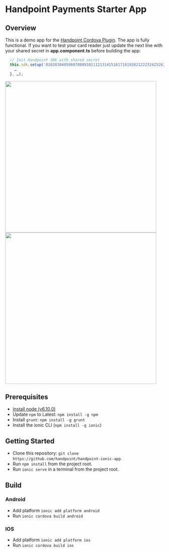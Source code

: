 # Handpoint Payments Starter App

## Overview
This is a demo app for the [Handpoint Cordova Plugin](https://github.com/handpoint/cordova-plugin-handpoint/). The app is fully functional. If you want to test your card reader just update the next line with your shared secret in **app.component.ts** before building the app:

```javascript
  // Init Handpoint SDK with shared secret
  this.sdk.setup('0102030405060708091011121314151617181920212223242526272829303132').then(() => {
    …
  }, …); 
```

<img height="480" src="https://user-images.githubusercontent.com/3254688/27279547-3f1d9536-54e5-11e7-8041-5921ddc5003c.jpg"/>

<img height="480" src="https://user-images.githubusercontent.com/3254688/27696370-b3f55344-5cf1-11e7-953c-4570bb00bcb8.png"/>

## Prerequisites
* [Install node (v6.10.0)](https://nodejs.org/es/download/)
* Update `npm` to Latest: `npm install -g npm`
* Install `grunt`: `npm install -g grunt`
* Install the ionic CLI (`npm install -g ionic`)

## Getting Started
* Clone this repository: `git clone https://github.com/handpoint/handpoint-ionic-app`.
* Run `npm install` from the project root.
* Run `ionic serve` in a terminal from the project root.

## Build
### Android
* Add platform `ionic add platform android`
* Run `ionic cordova build android`

### IOS
* Add platform `ionic add platform ios`
* Run `ionic cordova build ios`

